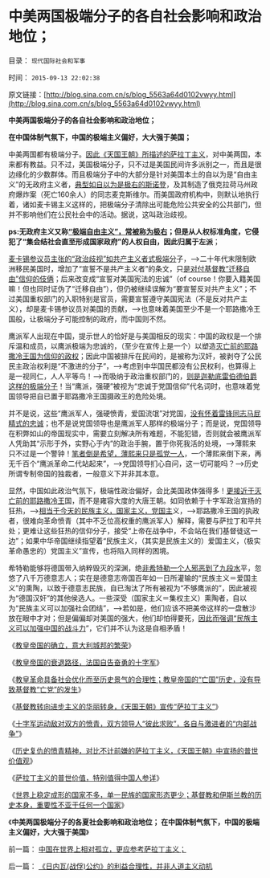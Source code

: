 # 中美两国极端分子的各自社会影响和政治地位；

目录： `现代国际社会和军事` 

时间： `2015-09-13 22:02:38` 

原文链接：[http://blog.sina.com.cn/s/blog_5563a64d0102vwyy.html](http://blog.sina.com.cn/s/blog_5563a64d0102vwyy.html)

**中美两国极端分子的各自社会影响和政治地位；**

**在中国体制气氛下，中国的极端主义偏好，大大强于美国；**

中美两国都有极端分子。[因此《天国王朝》所描述的萨拉丁主义](../../../2015/9/10/萨拉丁主义的普世价值，特别值得中国人参详；.md)，对中美两国，本来都有教益。只不过，美国极端分子，只不过是美国民间许多派别之一，而且是很边缘化的少数群体。而且极端分子中的大部分是针对美国本土的自以为是“自由主义”的无政府主义者，[典型如自以为是极右的斯诺登](../../../2013/6/29/从斯诺登的误区，观察西方左派与中国民主派的两种错误模式.md)，及其制造了俄克拉荷马州政府爆炸案（死亡160余人）的同志麦克斯维尔。而美国政府机构中，则默认地执行着，诸如麦卡锡主义这样的，把极端分子清除出可能危险公共安全的公共部门，但并不影响他们在公民社会中的活动。据说，这叫政治歧视。

**ps:无政府主义又称[“极端自由主义”，常被称为极右](../../../2012/11/25/民主与“极端自由主义／极端个人主义”的区别.md)；但是从人权标准角度，它侵犯了“集会结社会直至形成国家政府”的人权自由，因此归属于左派**；

[麦卡锡参议员主张的“政治歧视”如共产主义者式极端分](../../../2014/6/28/为什么美国宪法不能容忍共产主义“信仰”？不将共产主义视为“一种信仰”？.md)子，——>二十年代末限制欧洲移民美国时，增加了“宣誓不是共产主义者”的条文，只[是对付基督教“迁移自由”信仰的伎俩](../../../2014/8/8/美国治下只有户籍制度，没有迁移自由.md)；后来改变成“宣誓对美国宪法的忠诚”（of
course！你要入籍美国嘛！但也同时证伪了“迁移自由”），但仍被继续误解为“要宣誓反对共产主义”；不过美国重权部门的入职特别是官员，需要宣誓遵守美国宪法（不是反对共产主义），却是麦卡锡参议员对美国的贡献，——>也意味着美国至少不是一个耶路撒冷王国般，让极端分子可能控制的政府，而中国则不然。

鹰派军人出现在中国，提示世人的恰好是与美国相反的现实：中国的政权是一个排斥温和成员，以鹰派极端为忠诚的，（至少在宣传上是一个）以塑造[灭亡前的耶路撒冷王国为信仰的政权](../../../2015/9/9/萨拉丁主义，《天国王朝》中宣扬的普世价值观.md)；因此中国被排斥在民间的，是被称为汉奸，被剥夺了公民民主政治权利是“不激进的分子”，——>考虑到中华国民都没有公民权利，也算得上是一视同仁，人人平等鸟！——>而吸纳于政治重权部门的，[则是迦勒底雷伯德伯爵这样的极端分子](../../../2015/9/8/《天国王朝》的历史故事，萨拉丁主义的普世价值.md)！当“鹰派，强硬”被视为“忠诚于党国信仰”代名词时，也意味着党国领导把自已置于耶路撒冷王国摄政王的危险处境。

并不是说，这些“鹰派军人，强硬愤青，爱国流氓”对党国，[没有怀着雷锋同志马屁精式的忠诚](../../../2012/12/25/学雷锋做好事的冲锋队和德国女性垂青的雷锋精神.md)；也不是说党国领导也是鹰派军人那样的极端分子；而是说，党国领导在积弊如山的帝国现实中，需要立刻解决所有难题，不能犯错，否则就会被鹰派军人凭助其“示形于外，实野心于内”的政治手腕，置于你死我活的处境，——>薄熙来只不过是一个警钟！[笔者倒是希望，薄熙来只是孤党一人](../../../2012/12/17/反思薄熙来和希特勒的成功之路，理解国民主权原理.md)，一个薄熙来倒下来，再无千百个“鹰派革命二代站起来”，——>党国领导扪心自问，这一切可能吗？——>历史所谓专制帝国的独裁者，一般意义下并非其本意。

显然，中国如此政治气氛下，极端性政治偏好，会比美国政体强得多！[更接近于灭亡前的耶路撒冷王](../../../2015/8/27/萨拉丁的政治处境和财政依赖，展开《天国王朝》的历史情节；.md)国，而不是雍容大度的大唐王朝。如同依赖于十字军政治宣扬的狂热，——>[相当于今天的民族主义，国家主义，党国主](../../../2011/2/7/大刀向着鬼子们的头上砍去！.md)义，——>耶路撒冷王国的执政者，很难向革命愤青（其中不乏位高权重的鹰派军人）解释，需要与萨拉丁和平共处；更难让这些狂热的信仰分子，接受“上帝在战争中，不会站在我们基督徒这一边”；如果中华帝国继续指望着“民族主义，（其实是民族主义的）爱国主义，（极实革命愚忠的）党国主义”宣传，也将陷入同样的困境。

希特勒能够将德国带入纳粹毁灭的深渊，绝[非希特勒一个人邪恶到了九段水](../../../2011/9/2/妖魔化希特勒掩盖了什么？法国的殖民主义与英国有何不同？.md)平，忽悠了八千万德意志人；实在是德意志帝国百年如一日所灌输的“民族主义＝爱国主义”的熏陶，以致于德意志民族，自已淘汰了所有被视为“不够鹰派的”，因此被视为“德国汉奸”的其他侯选人。一些深受（国家主义＝集权主义）熏陶者，自以为“民族主义可以加强社会团结”，——>若如是，他们应该不把美帝这样的一盘散沙放在眼中才对；但是偏偏却对美国的强大，他们却怕得要死，[因此而强调“民族主义可以加强中国的战斗力](http://darthvad.blog.sohu.com/252062567.html)”，它们并不认为这是自相矛盾！

《[教皇帝国的确立，意大利城邦的繁荣](../../../2015/9/4/教皇帝国的确立，意大利城邦的繁荣.md)》

《[教皇帝国的衰退路径，法国自告奋勇的十字军](../../../2015/9/5/教皇帝国的衰退路径，法国自告奋勇的十字军；.md)》

《[教皇革命具备社会优化而至历史景气的合理性；教皇帝国的“亡国”历史，没有导致基督教“亡党”的发生](../../../2015/9/6/教皇革命具备社会优化而至历史景气的合理性；.md)》

《[基督教转向进步主义的华丽转身，《天国王朝》宣传“萨拉丁主义”](../../../2015/9/7/基督教进步主义的华丽转身,《天国王朝》不是宣传基督教.md)》

《[十字军运动敌对双方的愤青，双方领导人“彼此求败”，各自与激进者的“内部战争”](../../../2015/9/8/《天国王朝》的历史故事，萨拉丁主义的普世价值.md)》

《[历史复仇的愤青精神，对比不计前嫌的萨拉丁主义，《天国王朝》中宣扬的普世价值观](../../../2015/9/9/萨拉丁主义，《天国王朝》中宣扬的普世价值观.md)》

《[萨拉丁主义的普世价值，特别值得中国人参详](../../../2015/9/10/萨拉丁主义的普世价值，特别值得中国人参详；.md)》

《[世界上稳定成形的国家不多，单一民族的国家形态更少；基督教和伊斯兰教的历史本身，重要性不亚于任何一个国家](../../../2015/9/11/过分着重于“世界各国，各民族”的历史和国际教育.md)》

《**中美两国极端分子的各夏社会影响和政治地位；
在中国体制气氛下，中国的极端主义偏好，大大强于美国**》

前一篇： [中国在世界上相对孤立，更应参考萨拉丁主义；](../../../2015/9/14/中国在世界上相对孤立，更应参考萨拉丁主义；.md)

后一篇： [《日内瓦(战俘)公约》的利益合理性，并非人道主义动机](../../../2015/9/13/《日内瓦(战俘)公约》的利益合理性，并非人道主义动机.md)


